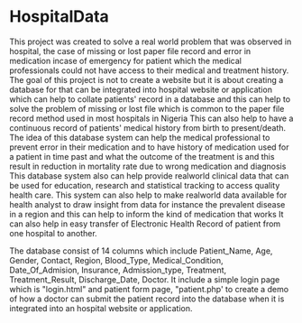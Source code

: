 # HospitalData
This project was created to solve a real world problem that was observed in hospital, the case of missing or lost paper file record and error in medication incase of emergency for patient which the medical professionals could not have access to their medical and treatment history. 																					
The goal of this project is not to create a website but it is about creating a database for that can be integrated into hospital website or application which can help to collate patients' record in a database and this can help to solve the problem of missing or lost file which is common to the paper file record method used in most hospitals in Nigeria
This can also help to have a continuous record of patients' medical history from birth to present/death.
The idea of this database system can help the medical professional to prevent error in their medication and to have history of medication used for a patient in time past and what the outcome of the treatment is and this result in reduction in mortality rate due to wrong medication and diagnosis
This database system also can help provide realworld clinical data that can be used for education, research and statistical tracking to access quality health care.
This system can also help to make realworld data available for health analyst to draw insight from data for instance the prevalent disease in a region and this can help to inform the kind of medication that works
It can also help in easy transfer of Electronic Health Record of patient from one hospital to another.

The database consist of 14 columns which include Patient_Name, Age, Gender, Contact, Region, Blood_Type, Medical_Condition, Date_Of_Admision, Insurance, Admission_type, Treatment, Treatment_Result, Discharge_Date, Doctor.
It include a simple login page which is "login.html" and patient form page, "patient.php' to create a demo of how a doctor can submit the patient record into the database when it is integrated into an hospital website or application.
